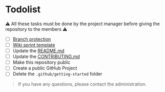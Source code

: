 # Todolist

:warning: All these tasks must be done by the project manager before giving the repository to the members :warning:

- [ ] [Branch protection](./branch_protection_rules.md)
- [ ] [Wiki sprint template](./wiki_sprint_template.md)
- [ ] Update the [README.md](../../README.md)
- [ ] Update the [CONTRIBUTING.md](../../CONTRIBUTING.md)
- [ ] Make this repository public
- [ ] Create a public GitHub Project
- [ ] Delete the `.github/getting-started` folder

> If you have any questions, please contact the administration.
